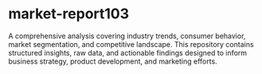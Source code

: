 # market-report103
A comprehensive analysis covering industry trends, consumer behavior, market segmentation, and competitive landscape. This repository contains structured insights, raw data, and actionable findings designed to inform business strategy, product development, and marketing efforts.  
